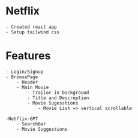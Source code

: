 # Netflix
    - Created react app
    - Setup tailwind css

# Features
    
    - Login/Signup
    - BrowsePage
        - Header
        - Main Movie
            - Trailor in background
            - Title and Descreption
            - Movie Sugesstions
                - Movie List => vertical scrollable

    -Netflix-GPT
        - SearchBar
        - Movie Suggestions